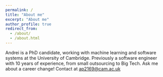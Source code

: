 ```yaml
---
permalink: /
title: "About me"
excerpt: "About me"
author_profile: true
redirect_from: 
  - /about/
  - /about.html
---
```


Andrei is a PhD candidate, working with machine learning and software systems at the University of Cambridge. Previously a software engineer with 10 years of experience, from small outsourcing to Big Tech. Ask me about a career change! Contact at <ap2169@cam.ac.uk>
